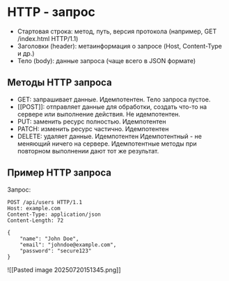 # HTTP - запрос
- Стартовая строка: метод, путь, версия протокола (например, GET /index.html HTTP/1.1)
- Заголовки (header): метаинформация о запросе (Host, Content-Type и др.)
- Тело (body): данные запроса (чаще всего в JSON формате)
## Методы HTTP запроса
- GET: запрашивает данные. Идемпотентен. Тело запроса пустое.
- [[POST]]: отправляет данные для обработки, создать что-то на сервере или выполнение действия. Не идемпотентен.
- PUT: заменить ресурс полностью. Идемпотентен
- PATCH: изменить ресурс частично. Идемпотентен
- DELETE: удаляет данные. Идемпотентен
Идемпотентный - не меняющий ничего на сервере. Идемпотентные методы при повторном выполнении дают тот же результат.
## Пример HTTP запроса
Запрос:
```http
POST /api/users HTTP/1.1
Host: example.com
Content-Type: application/json
Content-Length: 72

{
    "name": "John Doe",
    "email": "johndoe@example.com",
    "password": "secure123"
}
```

![[Pasted image 20250720151345.png]]
